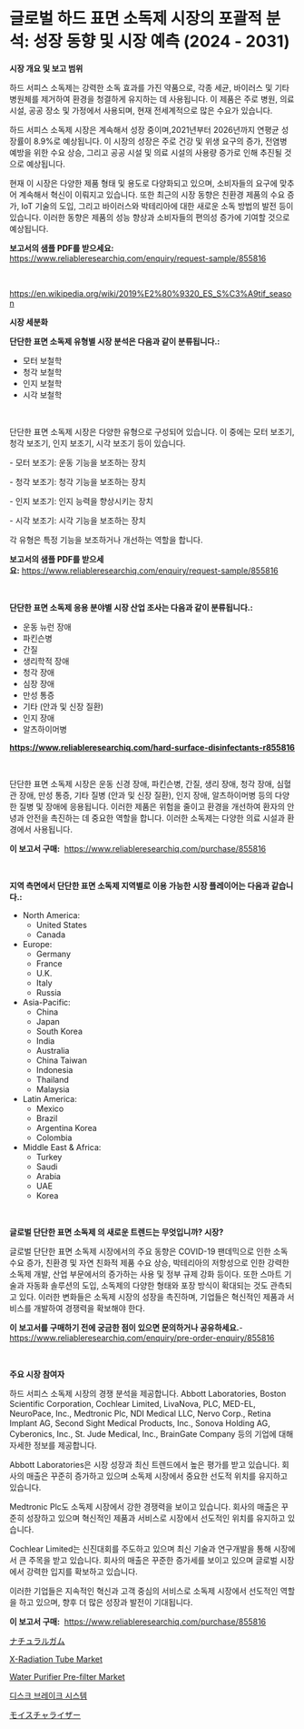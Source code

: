 <p><h1>글로벌 하드 표면 소독제 시장의 포괄적 분석: 성장 동향 및 시장 예측 (2024 - 2031)</h1></p><p><strong>시장 개요 및 보고 범위</strong></p>
<p><p>하드 서피스 소독제는 강력한 소독 효과를 가진 약품으로, 각종 세균, 바이러스 및 기타 병원체를 제거하여 환경을 청결하게 유지하는 데 사용됩니다. 이 제품은 주로 병원, 의료 시설, 공공 장소 및 가정에서 사용되며, 현재 전세계적으로 많은 수요가 있습니다.</p><p>하드 서피스 소독제 시장은 계속해서 성장 중이며,2021년부터 2026년까지 연평균 성장률이 8.9%로 예상됩니다. 이 시장의 성장은 주로 건강 및 위생 요구의 증가, 전염병 예방을 위한 수요 상승, 그리고 공공 시설 및 의료 시설의 사용량 증가로 인해 추진될 것으로 예상됩니다.</p><p>현재 이 시장은 다양한 제품 형태 및 용도로 다양화되고 있으며, 소비자들의 요구에 맞추어 계속해서 혁신이 이뤄지고 있습니다. 또한 최근의 시장 동향은 친환경 제품의 수요 증가, IoT 기술의 도입, 그리고 바이러스와 박테리아에 대한 새로운 소독 방법의 발전 등이 있습니다. 이러한 동향은 제품의 성능 향상과 소비자들의 편의성 증가에 기여할 것으로 예상됩니다.</p></p>
<p><strong>보고서의 샘플 PDF를 받으세요:</strong> <a href="https://www.reliableresearchiq.com/enquiry/request-sample/855816">https://www.reliableresearchiq.com/enquiry/request-sample/855816</a></p>
<p>&nbsp;</p>
<p><a href="https://en.wikipedia.org/wiki/2019%E2%80%9320_ES_S%C3%A9tif_season">https://en.wikipedia.org/wiki/2019%E2%80%9320_ES_S%C3%A9tif_season</a></p>
<p><strong>시장 세분화</strong></p>
<p><strong>단단한 표면 소독제 유형별 시장 분석은 다음과 같이 분류됩니다.:</strong></p>
<p><ul><li>모터 보철학</li><li>청각 보철학</li><li>인지 보철학</li><li>시각 보철학</li></ul></p>
<p>&nbsp;</p>
<p><p>단단한 표면 소독제 시장은 다양한 유형으로 구성되어 있습니다. 이 중에는 모터 보조기, 청각 보조기, 인지 보조기, 시각 보조기 등이 있습니다. </p><p>- 모터 보조기: 운동 기능을 보조하는 장치</p><p>- 청각 보조기: 청각 기능을 보조하는 장치</p><p>- 인지 보조기: 인지 능력을 향상시키는 장치</p><p>- 시각 보조기: 시각 기능을 보조하는 장치</p><p>각 유형은 특정 기능을 보조하거나 개선하는 역할을 합니다.</p></p>
<p><strong>보고서의 샘플 PDF를 받으세요:</strong>&nbsp;<a href="https://www.reliableresearchiq.com/enquiry/request-sample/855816">https://www.reliableresearchiq.com/enquiry/request-sample/855816</a></p>
<p>&nbsp;</p>
<p><strong> 단단한 표면 소독제 응용 분야별 시장 산업 조사는 다음과 같이 분류됩니다.:</strong></p>
<p><ul><li>운동 뉴런 장애</li><li>파킨슨병</li><li>간질</li><li>생리학적 장애</li><li>청각 장애</li><li>심장 장애</li><li>만성 통증</li><li>기타 (안과 및 신장 질환)</li><li>인지 장애</li><li>알츠하이머병</li></ul></p>
<p><strong><a href="https://www.reliableresearchiq.com/hard-surface-disinfectants-r855816">https://www.reliableresearchiq.com/hard-surface-disinfectants-r855816</a></strong></p>
<p>&nbsp;</p>
<p><p>단단한 표면 소독제 시장은 운동 신경 장애, 파킨슨병, 간질, 생리 장애, 청각 장애, 심혈관 장애, 만성 통증, 기타 질병 (안과 및 신장 질환), 인지 장애, 알츠하이머병 등의 다양한 질병 및 장애에 응용됩니다. 이러한 제품은 위험을 줄이고 환경을 개선하여 환자의 안녕과 안전을 촉진하는 데 중요한 역할을 합니다. 이러한 소독제는 다양한 의료 시설과 환경에서 사용됩니다.</p></p>
<p><strong>이 보고서 구매:</strong>&nbsp; <a href="https://www.reliableresearchiq.com/purchase/855816">https://www.reliableresearchiq.com/purchase/855816</a></p>
<p>&nbsp;</p>
<p><strong>지역 측면에서 단단한 표면 소독제 지역별로 이용 가능한 시장 플레이어는 다음과 같습니다.:</strong></p>
<p><ul>
    <li>
        North America:
        <ul>
            <li>United States</li>
            <li>Canada</li>
        </ul>
    </li>
    <li>
        Europe:
        <ul>
            <li>Germany</li>
            <li>France</li>
            <li>U.K.</li>
            <li>Italy</li>
            <li>Russia</li>
        </ul>
    </li>
    <li>
        Asia-Pacific:
        <ul>
            <li>China</li>
            <li>Japan</li>
            <li>South Korea</li>
            <li>India</li>
            <li>Australia</li>
            <li>China Taiwan</li>
            <li>Indonesia</li>
            <li>Thailand</li>
            <li>Malaysia</li>
        </ul>
    </li>
    <li>
        Latin America:
        <ul>
            <li>Mexico</li>
            <li>Brazil</li>
            <li>Argentina Korea</li>
            <li>Colombia</li>
        </ul>
    </li>
    <li>
        Middle East & Africa:
        <ul>
            <li>Turkey</li>
            <li>Saudi</li>
            <li>Arabia</li>
            <li>UAE</li>
            <li>Korea</li>
        </ul>
    </li>
    </ul></p>
<p>&nbsp;</p>
<p><strong>글로벌 단단한 표면 소독제 의 새로운 트렌드는 무엇입니까? 시장?</strong></p>
<p><p>글로벌 단단한 표면 소독제 시장에서의 주요 동향은 COVID-19 팬데믹으로 인한 소독 수요 증가, 친환경 및 자연 친화적 제품 수요 상승, 박테리아의 저항성으로 인한 강력한 소독제 개발, 산업 부문에서의 증가하는 사용 및 정부 규제 강화 등이다. 또한 스마트 기술과 자동화 솔루션의 도입, 소독제의 다양한 형태와 포장 방식이 확대되는 것도 관측되고 있다. 이러한 변화들은 소독제 시장의 성장을 촉진하며, 기업들은 혁신적인 제품과 서비스를 개발하여 경쟁력을 확보해야 한다.</p></p>
<p><strong>이 보고서를 구매하기 전에 궁금한 점이 있으면 문의하거나 공유하세요.</strong>- <a href="https://www.reliableresearchiq.com/enquiry/pre-order-enquiry/855816">https://www.reliableresearchiq.com/enquiry/pre-order-enquiry/855816</a></p>
<p>&nbsp;</p>
<p><strong>주요 시장 참여자</strong></p>
<p><p>하드 서피스 소독제 시장의 경쟁 분석을 제공합니다. Abbott Laboratories, Boston Scientific Corporation, Cochlear Limited, LivaNova, PLC, MED-EL, NeuroPace, Inc., Medtronic Plc, NDI Medical LLC, Nervo Corp., Retina Implant AG, Second Sight Medical Products, Inc., Sonova Holding AG, Cyberonics, Inc., St. Jude Medical, Inc., BrainGate Company 등의 기업에 대해 자세한 정보를 제공합니다.</p><p>Abbott Laboratories은 시장 성장과 최신 트렌드에서 높은 평가를 받고 있습니다. 회사의 매출은 꾸준히 증가하고 있으며 소독제 시장에서 중요한 선도적 위치를 유지하고 있습니다.</p><p>Medtronic Plc도 소독제 시장에서 강한 경쟁력을 보이고 있습니다. 회사의 매출은 꾸준히 성장하고 있으며 혁신적인 제품과 서비스로 시장에서 선도적인 위치를 유지하고 있습니다.</p><p>Cochlear Limited는 신진대회를 주도하고 있으며 최신 기술과 연구개발을 통해 시장에서 큰 주목을 받고 있습니다. 회사의 매출은 꾸준한 증가세를 보이고 있으며 글로벌 시장에서 강력한 입지를 확보하고 있습니다.</p><p>이러한 기업들은 지속적인 혁신과 고객 중심의 서비스로 소독제 시장에서 선도적인 역할을 하고 있으며, 향후 더 많은 성장과 발전이 기대됩니다.</p></p>
<p><strong>이 보고서 구매:</strong>&nbsp;&nbsp;<a href="https://www.reliableresearchiq.com/purchase/855816">https://www.reliableresearchiq.com/purchase/855816</a></p>
<p><p><a href="https://github.com/DanykaKilback/Market-Research-Report-List-2/blob/main/7249603860.md">ナチュラルガム</a></p><p><a href="https://github.com/ajiariaa/Market-Research-Report-List-1/blob/main/x-radiation-tube-market.md">X-Radiation Tube Market</a></p><p><a href="https://medium.com/@stevenlane654/global-water-purifier-pre-filter-market-opportunities-and-forecast-for-period-from-2024-to-2031-6de9daf9147b">Water Purifier Pre-filter Market</a></p><p><a href="https://github.com/LuckeyCorbin/Market-Research-Report-List-1/blob/main/96757484475.md">디스크 브레이크 시스템</a></p><p><a href="https://github.com/RandallRunte2023/Market-Research-Report-List-2/blob/main/1943638859.md">モイスチャライザー</a></p></p>